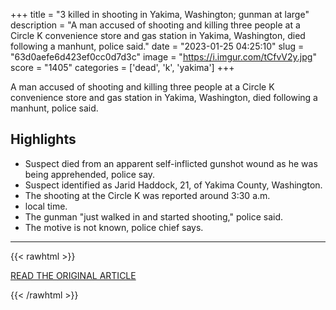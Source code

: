 +++
title = "3 killed in shooting in Yakima, Washington; gunman at large"
description = "A man accused of shooting and killing three people at a Circle K convenience store and gas station in Yakima, Washington, died following a manhunt, police said."
date = "2023-01-25 04:25:10"
slug = "63d0aefe6d423ef0cc0d7d3c"
image = "https://i.imgur.com/tCfvV2y.jpg"
score = "1405"
categories = ['dead', 'k', 'yakima']
+++

A man accused of shooting and killing three people at a Circle K convenience store and gas station in Yakima, Washington, died following a manhunt, police said.

## Highlights

- Suspect died from an apparent self-inflicted gunshot wound as he was being apprehended, police say.
- Suspect identified as Jarid Haddock, 21, of Yakima County, Washington.
- The shooting at the Circle K was reported around 3:30 a.m.
- local time.
- The gunman "just walked in and started shooting," police said.
- The motive is not known, police chief says.

---

{{< rawhtml >}}
  <p class="article-category">
    <a target="_blank" href="https://abcnews.go.com/US/3-killed-shooting-yakima-washington-gunman-large/story?id=96635522">READ THE ORIGINAL ARTICLE</a>
  </p>
{{< /rawhtml >}}

